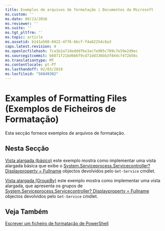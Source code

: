```yaml
---
title: Exemplos de arquivos de formatação | Documentos da Microsoft
ms.custom: ''
ms.date: 09/13/2016
ms.reviewer: ''
ms.suite: ''
ms.tgt_pltfrm: ''
ms.topic: article
ms.assetid: b141a560-0422-4f76-bbcf-f4a62254c6a3
caps.latest.revision: 4
ms.openlocfilehash: 7ca1b2a71dedddfbe3ac7e905c789c7e59e2d9ec
ms.sourcegitcommit: b6871f21bd666f9cd71dd336bb3f844cf472b56c
ms.translationtype: MT
ms.contentlocale: pt-PT
ms.lasthandoff: 02/03/2019
ms.locfileid: "56849302"
---
```

# <a name="examples-of-formatting-files"></a>Examples of Formatting Files (Exemplos de Ficheiros de Formatação)

Esta secção fornece exemplos de arquivos de formatação.

## <a name="in-this-section"></a>Nesta Secção

[Vista alargada (básico)](./wide-view-basic.md) este exemplo mostra como implementar uma vista alargada básica que exibe o [System.Serviceprocess.Servicecontroller? Displayproperty = Fullname](/dotnet/api/System.ServiceProcess.ServiceController) objectos devolvidos pelo `Get-Service` cmdlet.

[Vista alargada (GroupBy)](./wide-view-groupby.md) este exemplo mostra como implementar uma vista alargada, que apresenta os grupos de [System.Serviceprocess.Servicecontroller? Displayproperty = Fullname](/dotnet/api/System.ServiceProcess.ServiceController) objectos devolvidos pelo `Get-Service` cmdlet.

## <a name="see-also"></a>Veja Também

[Escrever um ficheiro de formatação de PowerShell](./writing-a-powershell-formatting-file.md)
